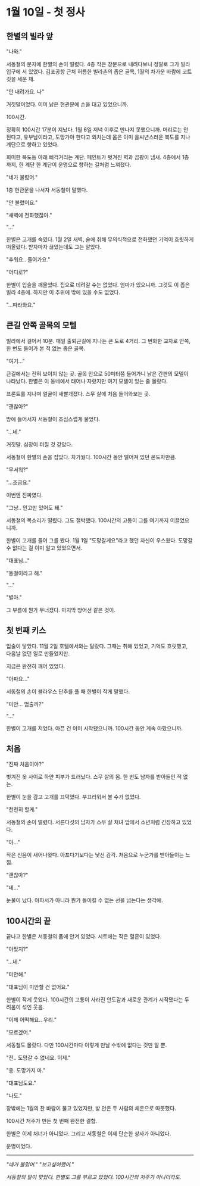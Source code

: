 # 1월 10일 - 첫 정사

## 한별의 빌라 앞

"나와."

서동철의 문자에 한별의 손이 떨렸다. 4층 작은 창문으로 내려다보니 정말로 그가 빌라 입구에 서 있었다. 김포공항 근처 허름한 빌라촌의 좁은 골목, 1월의 차가운 바람에 코트 깃을 세운 채.

"안 내려가요. 나"

거짓말이었다. 이미 낡은 현관문에 손을 대고 있었으니까.

100시간.

정확히 100시간 17분이 지났다. 1월 6일 저녁 이후로 만나지 못했으니까. 머리로는 안 된다고, 유부남이라고, 도망가야 한다고 외치는데 몸은 이미 을씨년스러운 복도를 지나 계단으로 향하고 있었다.

희미한 복도등 아래 삐걱거리는 계단. 페인트가 벗겨진 벽과 곰팡이 냄새. 4층에서 1층까지, 한 계단 한 계단이 운명으로 향하는 길처럼 느껴졌다.

"네가 불렀어."

1층 현관문을 나서자 서동철이 말했다.

"안 불렀어요."

"새벽에 전화했잖아."

"..."

한별은 고개를 숙였다. 1월 2일 새벽, 술에 취해 무의식적으로 전화했던 기억이 흐릿하게 떠올랐다. 받자마자 끊었는데도 그는 알았다.

"추워요.. 들어가요."

"어디로?"

한별이 입술을 깨물었다. 집으로 데려갈 수는 없었다. 엄마가 있으니까. 그것도 이 좁은 빌라 4층에. 하지만 이 추위에 밖에 있을 수도 없었다.

"...따라와요."

## 큰길 안쪽 골목의 모텔

빌라에서 걸어서 10분. 매일 출퇴근길에 지나는 큰 도로 4거리. 그 번화한 교차로 안쪽, 한 번도 들어가 본 적 없는 좁은 골목.

"여기..."

큰길에서는 전혀 보이지 않는 곳. 골목 안으로 50미터쯤 들어가니 낡은 간판의 모텔이 나타났다. 한별은 이 동네에서 태어나 자랐지만 여기 모텔이 있는 줄 몰랐다.

프론트를 지나며 얼굴이 새빨개졌다. 스무 살에 처음 들어와보는 곳.

"괜찮아?"

방에 들어서자 서동철이 조심스럽게 물었다.

"...네."

거짓말. 심장이 터질 것 같았다.

서동철이 한별의 손을 잡았다. 차가웠다. 100시간 동안 떨어져 있던 온도차만큼.

"무서워?"

"...조금요."

이번엔 진짜였다.

"그냥.. 안고만 있어도 돼."

서동철의 목소리가 떨렸다. 그도 절박했다. 100시간의 고통이 그를 여기까지 이끌었으니까.

한별이 고개를 들어 그를 봤다. 1월 1일 "도망갈게요"라고 했던 자신이 우스웠다. 도망갈 수 없다는 걸 이미 알고 있었으면서.

"대표님..."

"동철이라고 해."

"..."

"별아."

그 부름에 뭔가 무너졌다. 마지막 방어선 같은 것이.

## 첫 번째 키스

입술이 닿았다. 11월 2일 호텔에서와는 달랐다. 그때는 취해 있었고, 기억도 흐릿했고, 다음날 없던 일로 만들었지만.

지금은 완전히 깨어 있었다.

"아파요..."

서동철의 손이 블라우스 단추를 풀 때 한별이 작게 말했다.

"미안... 멈출까?"

"..."

한별이 고개를 저었다. 아픈 건 이미 시작됐으니까. 100시간 동안 계속 아팠으니까.

## 처음

"진짜 처음이야?"

벗겨진 옷 사이로 하얀 피부가 드러났다. 스무 살의 몸. 한 번도 남자를 받아들인 적 없는.

한별이 눈을 감고 고개를 끄덕였다. 부끄러워서 볼 수가 없었다.

"천천히 할게."

서동철의 손이 떨렸다. 서른다섯의 남자가 스무 살 처녀 앞에서 소년처럼 긴장하고 있었다.

"아..."

작은 신음이 새어나왔다. 아프다기보다는 낯선 감각. 처음으로 누군가를 받아들이는 느낌.

"괜찮아?"

"네..."

눈물이 났다. 아파서가 아니라 뭔가 돌이킬 수 없는 선을 넘는다는 생각에.

## 100시간의 끝

끝나고 한별은 서동철의 품에 안겨 있었다. 시트에는 작은 혈흔이 있었다.

"아팠지?"

"...네."

"미안해."

"대표님이 미안할 건 없어요."

한별이 작게 웃었다. 100시간의 고통이 사라진 안도감과 새로운 관계가 시작됐다는 두려움이 섞인 웃음.

"이제 어떡해요.. 우리."

"모르겠어."

서동철도 몰랐다. 다만 100시간마다 이렇게 만날 수밖에 없다는 것만 알 뿐.

"전.. 도망갈 수 없네요. 이제."

"응. 도망가지 마."

"대표님도요."

"나도."

창밖에는 1월의 찬 바람이 불고 있었지만, 방 안은 두 사람의 체온으로 따뜻했다.

100시간 저주가 만든 첫 번째 완전한 결합.

한별은 이제 처녀가 아니었다. 그리고 서동철은 이제 단순한 상사가 아니었다.

운명이었다.

---

*"네가 불렀어."*
*"보고싶어했어."*

*서동철의 말이 맞았다. 한별도 그를 부르고 있었다.*
*100시간의 저주가 아니더라도.*